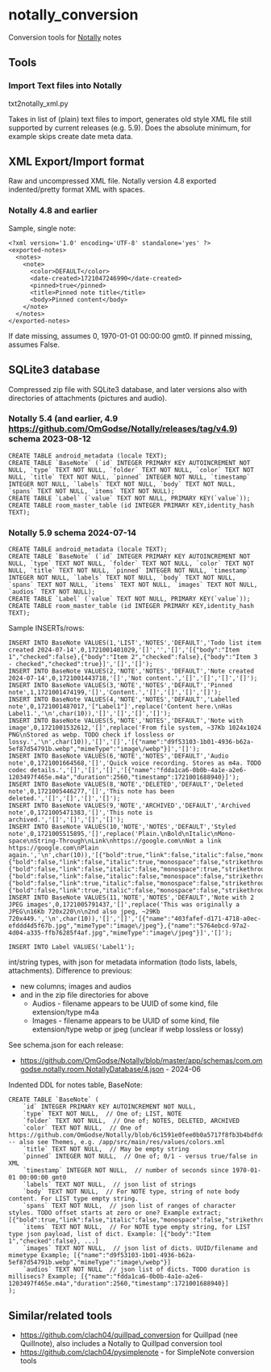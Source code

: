 # notally_conversion

Conversion tools for [Notally](https://github.com/OmGodse/Notally) notes

## Tools

### Import Text files into Notally

txt2notally_xml.py

Takes in list of (plain) text files to import, generates old style XML file still supported by current releases (e.g. 5.9).
Does the absolute minimum, for example skips create date meta data.

## XML Export/Import format

Raw and uncompressed XML file.
Notally version 4.8 exported indented/pretty format XML with spaces.

### Notally 4.8 and earlier

Sample, single note:

    <?xml version='1.0' encoding='UTF-8' standalone='yes' ?>
    <exported-notes>
      <notes>
        <note>
          <color>DEFAULT</color>
          <date-created>1721047246990</date-created>
          <pinned>true</pinned>
          <title>Pinned note title</title>
          <body>Pinned content</body>
        </note>
      </notes>
    </exported-notes>

If date missing, assumes 0, 1970-01-01 00:00:00 gmt0.
If pinned missing, assumes False.


## SQLite3 database

Compressed zip file with SQLite3 database, and later versions also with directories of attachments (pictures and audio).

### Notally 5.4 (and earlier, 4.9 https://github.com/OmGodse/Notally/releases/tag/v4.9) schema 2023-08-12

    CREATE TABLE android_metadata (locale TEXT);
    CREATE TABLE `BaseNote` (`id` INTEGER PRIMARY KEY AUTOINCREMENT NOT NULL, `type` TEXT NOT NULL, `folder` TEXT NOT NULL, `color` TEXT NOT NULL, `title` TEXT NOT NULL, `pinned` INTEGER NOT NULL, `timestamp` INTEGER NOT NULL, `labels` TEXT NOT NULL, `body` TEXT NOT NULL, `spans` TEXT NOT NULL, `items` TEXT NOT NULL);
    CREATE TABLE `Label` (`value` TEXT NOT NULL, PRIMARY KEY(`value`));
    CREATE TABLE room_master_table (id INTEGER PRIMARY KEY,identity_hash TEXT);


### Notally 5.9 schema 2024-07-14

    CREATE TABLE android_metadata (locale TEXT);
    CREATE TABLE `BaseNote` (`id` INTEGER PRIMARY KEY AUTOINCREMENT NOT NULL, `type` TEXT NOT NULL, `folder` TEXT NOT NULL, `color` TEXT NOT NULL, `title` TEXT NOT NULL, `pinned` INTEGER NOT NULL, `timestamp` INTEGER NOT NULL, `labels` TEXT NOT NULL, `body` TEXT NOT NULL, `spans` TEXT NOT NULL, `items` TEXT NOT NULL, `images` TEXT NOT NULL, `audios` TEXT NOT NULL);
    CREATE TABLE `Label` (`value` TEXT NOT NULL, PRIMARY KEY(`value`));
    CREATE TABLE room_master_table (id INTEGER PRIMARY KEY,identity_hash TEXT);

Sample INSERTs/rows:

    INSERT INTO BaseNote VALUES(1,'LIST','NOTES','DEFAULT','Todo list item created 2024-07-14',0,1721001401029,'[]','','[]','[{"body":"Item 1","checked":false},{"body":"Item 2","checked":false},{"body":"Item 3 - checked","checked":true}]','[]','[]');
    INSERT INTO BaseNote VALUES(2,'NOTE','NOTES','DEFAULT','Note created 2024-07-14',0,1721001443718,'[]','Not content.','[]','[]','[]','[]');
    INSERT INTO BaseNote VALUES(3,'NOTE','NOTES','DEFAULT','Pinned note',1,1721001474199,'[]','Content.','[]','[]','[]','[]');
    INSERT INTO BaseNote VALUES(4,'NOTE','NOTES','DEFAULT','Labelled note',0,1721001487017,'["Label1"]',replace('Content here.\nHas Label1.','\n',char(10)),'[]','[]','[]','[]');
    INSERT INTO BaseNote VALUES(5,'NOTE','NOTES','DEFAULT','Note with image',0,1721001532612,'[]',replace('From file system, ~37Kb 1024x1024  PNG\nStored as webp. TODO check if lossless or lossy.','\n',char(10)),'[]','[]','[{"name":"d9f53103-1b01-4936-b62a-5ef87d54791b.webp","mimeType":"image\/webp"}]','[]');
    INSERT INTO BaseNote VALUES(6,'NOTE','NOTES','DEFAULT','Audio note',0,1721001664568,'[]','Quick voice recording. Stores as m4a. TODO codec details.','[]','[]','[]','[{"name":"fdda1ca6-0b0b-4a1e-a2e6-1203497f465e.m4a","duration":2560,"timestamp":1721001688940}]');
    INSERT INTO BaseNote VALUES(8,'NOTE','DELETED','DEFAULT','Deleted note',0,1721005446277,'[]','This note has been deleted.','[]','[]','[]','[]');
    INSERT INTO BaseNote VALUES(9,'NOTE','ARCHIVED','DEFAULT','Archived note',0,1721005471383,'[]','This note is archived.','[]','[]','[]','[]');
    INSERT INTO BaseNote VALUES(10,'NOTE','NOTES','DEFAULT','Styled note',0,1721005515895,'[]',replace('Plain.\nBold\nItalic\nMono-space\nString-Through\nLink\nhttps://google.com\nNot a link https://google.com\nPlain again.','\n',char(10)),'[{"bold":true,"link":false,"italic":false,"monospace":false,"strikethrough":false,"start":7,"end":11},{"bold":false,"link":false,"italic":true,"monospace":false,"strikethrough":false,"start":12,"end":18},{"bold":false,"link":false,"italic":false,"monospace":true,"strikethrough":false,"start":19,"end":29},{"bold":false,"link":false,"italic":false,"monospace":false,"strikethrough":true,"start":30,"end":44},{"bold":false,"link":true,"italic":false,"monospace":false,"strikethrough":false,"start":45,"end":49},{"bold":false,"link":true,"italic":false,"monospace":false,"strikethrough":false,"start":50,"end":68}]','[]','[]','[]');
    INSERT INTO BaseNote VALUES(11,'NOTE','NOTES','DEFAULT','Note with 2 JPEG images',0,1721005791437,'[]',replace('This was originally a JPEG\n16Kb 720x220\n\n2nd also jpeg, ~29Kb 720x449.','\n',char(10)),'[]','[]','[{"name":"403fafef-d171-4718-a0ec-efddd4d5f67b.jpg","mimeType":"image\/jpeg"},{"name":"5764ebcd-97a2-4d04-a335-ffb76285f4af.jpg","mimeType":"image\/jpeg"}]','[]');

    INSERT INTO Label VALUES('Label1');

int/string types, with json for metadata information (todo lists, labels, attachments).
Difference to previous:

  * new columns; images and audios
  * and in the zip file directories for above
      * Audios - filename appears to be UUID of some kind, file extension/type m4a
      * Images - filename appears to be UUID of some kind, file extension/type webp or jpeg (unclear if webp lossless or lossy)

See schema.json for each release:

 * https://github.com/OmGodse/Notally/blob/master/app/schemas/com.omgodse.notally.room.NotallyDatabase/4.json - 2024-06

Indented DDL for notes table, BaseNote:

    CREATE TABLE `BaseNote` (
        `id` INTEGER PRIMARY KEY AUTOINCREMENT NOT NULL,
        `type` TEXT NOT NULL,  // One of; LIST, NOTE
        `folder` TEXT NOT NULL,  // One of; NOTES, DELETED, ARCHIVED
        `color` TEXT NOT NULL,  // One of https://github.com/OmGodse/Notally/blob/6c1591e0fee0b0a5717f8fb3b4bdfdd586904e82/app/src/main/java/com/omgodse/notally/room/Color.kt#L3  -- also see Themes, e.g. /app/src/main/res/values/colors.xml
        `title` TEXT NOT NULL,  // May be empty string
        `pinned` INTEGER NOT NULL,  // One of; 0/1 - versus true/false in XML
        `timestamp` INTEGER NOT NULL,  // number of seconds since 1970-01-01 00:00:00 gmt0
        `labels` TEXT NOT NULL,  // json list of strings
        `body` TEXT NOT NULL,  // For NOTE type, string of note body content. For LIST type empty string.
        `spans` TEXT NOT NULL,  // json list of ranges of character styles. TODO offset starts at zero or one? Example extract; [{"bold":true,"link":false,"italic":false,"monospace":false,"strikethrough":false,"start":7,"end":11}....]
        `items` TEXT NOT NULL,  // For NOTE type empty string, for LIST type json payload, list of dict. Example: [{"body":"Item 1","checked":false}, ...]
        `images` TEXT NOT NULL,  // json list of dicts. UUID/filename and mimetype Example; [{"name":"d9f53103-1b01-4936-b62a-5ef87d54791b.webp","mimeType":"image\/webp"}]
        `audios` TEXT NOT NULL  // json list of dicts. TODO duration is millisecs? Example; [{"name":"fdda1ca6-0b0b-4a1e-a2e6-1203497f465e.m4a","duration":2560,"timestamp":1721001688940}]
    );

## Similar/related tools

  * https://github.com/clach04/quillpad_conversion for Quillpad (nee Quillnote), also includes a Notally to Quillpad conversion tool
  * https://github.com/clach04/pysimplenote - for SimpleNote conversion tools
